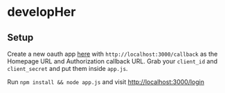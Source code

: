 # developHer

## Setup

Create a new oauth app [here](https://github.com/settings/applications/new) with `http://localhost:3000/callback` as the Homepage URL and Authorization callback URL. Grab your `client_id` and `client_secret` and put them inside `app.js`.

Run `npm install && node app.js` and visit [http://localhost:3000/login](http://localhost:3000/login)
